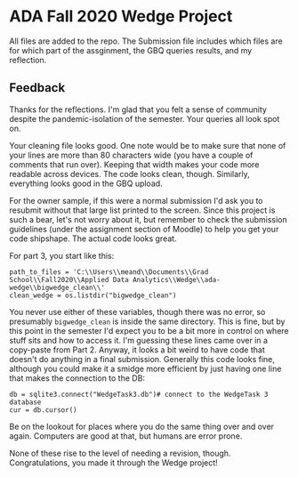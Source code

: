 # ADA Fall 2020 Wedge Project

All files are added to the repo. 
The Submission file includes which files are for which part of the assginment, the GBQ queries results, and my reflection.

## Feedback

Thanks for the reflections. I'm glad that you felt a sense of community despite the pandemic-isolation of the
semester. Your queries all look spot on. 

Your cleaning file looks good. One note would be to make sure that none of your lines are more than 
80 characters wide (you have a couple of comments that run over). Keeping that width makes your
code more readable across devices. The code looks clean, though. Similarly, everything looks good
in the GBQ upload. 

For the owner sample, if this were a normal submission I'd ask you to resubmit without that large list
printed to the screen. Since this project is such a bear, let's not worry about it, but remember to 
check the submission guidelines (under the assignment section of Moodle) to help you get your code
shipshape. The actual code looks great.

For part 3, you start like this: 
```
path_to_files = 'C:\\Users\\meand\\Documents\\Grad School\\Fall2020\\Applied Data Analytics\\Wedge\\ada-wedge\\bigwedge_clean\\'
clean_wedge = os.listdir("bigwedge_clean")
```
You never use either of these variables, though there was no error, so presumably `bigwedge_clean` is 
inside the same directory. This is fine, but by this point in the semester I'd expect you to be a 
bit more in control on where stuff sits and how to access it. I'm guessing these lines came over in a
copy-paste from Part 2. Anyway, it looks a bit weird to have code that doesn't do anything in a final
submission. Generally this code looks fine, although you could make it a smidge more efficient by just 
having one line that makes the connection to the DB:
```
db = sqlite3.connect("WedgeTask3.db")# connect to the WedgeTask 3 database
cur = db.cursor()
```
Be on the lookout for places where you do the same thing over and over again. Computers are good 
at that, but humans are error prone. 

None of these rise to the level of needing a revision, though. Congratulations, you made it 
through the Wedge project!






